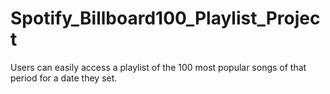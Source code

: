 # Spotify_Billboard100_Playlist_Project
Users can easily access a playlist of the 100 most popular songs of that period for a date they set.
